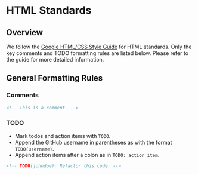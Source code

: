 # HTML Standards

## Overview

We follow the [Google HTML/CSS Style Guide] for HTML standards. Only the key comments and TODO formatting rules are listed below. Please refer to the guide for more detailed information.

## General Formatting Rules

### Comments

```html
<!-- This is a comment. -->
```

### TODO

- Mark todos and action items with `TODO`.
- Append the GitHub username in parentheses as with the format `TODO(username)`.
- Append action items after a colon as in `TODO: action item`.

```html
<!-- TODO(johndoe): Refactor this code. -->
```

[Google HTML/CSS Style Guide]: https://google.github.io/styleguide/htmlcssguide.html
